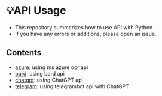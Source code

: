 # 💡API Usage
- This repository summarizes how to use API with Python.
- If you have any errors or additions, please open an issue.

## Contents
- [azure](https://github.com/riverallzero/API-Usage/blob/main/azure): using ms azure ocr api
- [bard](https://github.com/riverallzero/API-Usage/blob/main/bard): using bard api
- [chatgpt](https://github.com/riverallzero/API-Usage/blob/main/chatgpt): using ChatGPT api
- [telegram](https://github.com/riverallzero/API-Usage/blob/main/telegram): using telegrambot api with ChatGPT
